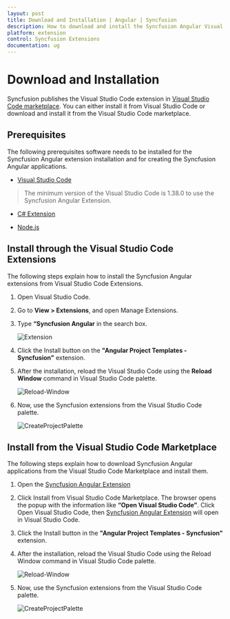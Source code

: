 ```yaml
---
layout: post
title: Download and Installation | Angular | Syncfusion
description: How to download and install the Syncfusion Angular Visual Studio Extensions from Visual Studio Market Place
platform: extension
control: Syncfusion Extensions
documentation: ug
---
```


# Download and Installation

Syncfusion publishes the Visual Studio Code extension in [Visual Studio Code marketplace](https://marketplace.visualstudio.com/items?itemName=SyncfusionInc.Angular-Extension). You can either install it from Visual Studio Code or download and install it from the Visual Studio Code marketplace.

## Prerequisites

The following prerequisites software needs to be installed for the Syncfusion Angular extension installation and for creating the Syncfusion Angular applications.

* [Visual Studio Code](https://code.visualstudio.com/download)

 > The minimum version of the Visual Studio Code is 1.38.0 to use the Syncfusion Angular Extension.

* [C# Extension](https://marketplace.visualstudio.com/items?itemName=ms-vscode.csharp)

* [Node.js](https://nodejs.org/en/download/)

## Install through the Visual Studio Code Extensions

The following steps explain how to install the Syncfusion Angular extensions from Visual Studio Code Extensions.

1. Open Visual Studio Code.

2. Go to **View > Extensions**, and open Manage Extensions.

3. Type **“Syncfusion Angular** in the search box.

     ![Extension](../images/Extension.png)

4. Click the Install button on the **"Angular Project Templates - Syncfusion"** extension.

5. After the installation, reload the Visual Studio Code using the **Reload Window** command in Visual Studio Code palette.

     ![Reload-Window](../images/Reload-Window.png)

6. Now, use the Syncfusion extensions from the Visual Studio Code palette.

     ![CreateProjectPalette](../images/CreateProjectPalette.png)

## Install from the Visual Studio Code Marketplace

The following steps explain how to download Syncfusion Angular applications from the Visual Studio Code Marketplace and install them.

1. Open the [Syncfusion Angular Extension](https://marketplace.visualstudio.com/items?itemName=SyncfusionInc.Angular-VSCode-Extensions)

2. Click Install from Visual Studio Code Marketplace. The browser opens the popup with the information like **“Open Visual Studio Code”**. Click Open Visual Studio Code, then [Syncfusion Angular Extension](https://marketplace.visualstudio.com/items?itemName=SyncfusionInc.Angular-VSCode-Extensions) will open in Visual Studio Code.

3. Click the Install button in the **"Angular Project Templates - Syncfusion"** extension.

4. After the installation, reload the Visual Studio Code using the Reload Window command in Visual Studio Code palette.

     ![Reload-Window](../images/Reload-Window.png)

5. Now, use the Syncfusion extensions from the Visual Studio Code palette.

     ![CreateProjectPalette](../images/CreateProjectPalette.png)